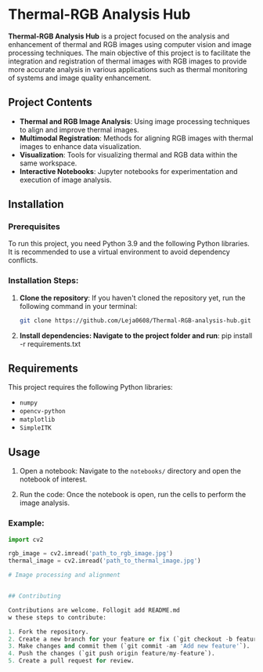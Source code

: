 # Thermal-RGB Analysis Hub

**Thermal-RGB Analysis Hub** is a project focused on the analysis and enhancement of thermal and RGB images using computer vision and image processing techniques. The main objective of this project is to facilitate the integration and registration of thermal images with RGB images to provide more accurate analysis in various applications such as thermal monitoring of systems and image quality enhancement.

## Project Contents

- **Thermal and RGB Image Analysis**: Using image processing techniques to align and improve thermal images.
- **Multimodal Registration**: Methods for aligning RGB images with thermal images to enhance data visualization.
- **Visualization**: Tools for visualizing thermal and RGB data within the same workspace.
- **Interactive Notebooks**: Jupyter notebooks for experimentation and execution of image analysis.

## Installation

### Prerequisites

To run this project, you need Python 3.9 and the following Python libraries. It is recommended to use a virtual environment to avoid dependency conflicts.

### Installation Steps:

1. **Clone the repository**:
   If you haven't cloned the repository yet, run the following command in your terminal:
   ```bash
   git clone https://github.com/Leja0608/Thermal-RGB-analysis-hub.git

2. **Install dependencies: Navigate to the project folder and run**:
    pip install -r requirements.txt

## Requirements

This project requires the following Python libraries:

- `numpy`
- `opencv-python`
- `matplotlib`
- `SimpleITK`

## Usage

1. Open a notebook:
   Navigate to the `notebooks/` directory and open the notebook of interest.

2. Run the code:
   Once the notebook is open, run the cells to perform the image analysis.

### Example:
```python
import cv2

rgb_image = cv2.imread('path_to_rgb_image.jpg')
thermal_image = cv2.imread('path_to_thermal_image.jpg')

# Image processing and alignment


## Contributing

Contributions are welcome. Follogit add README.md
w these steps to contribute:

1. Fork the repository.
2. Create a new branch for your feature or fix (`git checkout -b feature/my-feature`).
3. Make changes and commit them (`git commit -am 'Add new feature'`).
4. Push the changes (`git push origin feature/my-feature`).
5. Create a pull request for review.
